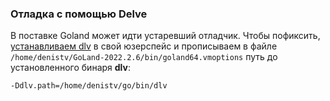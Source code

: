 ### Отладка с помощью Delve
В поставке Goland может идти устаревший отладчик. Чтобы пофиксить, [устанавливаем dlv](https://github.com/go-delve/delve) в свой юзерспейс и прописываем в файле `/home/denistv/GoLand-2022.2.6/bin/goland64.vmoptions` путь до установленного бинаря **dlv**:
```
-Ddlv.path=/home/denistv/go/bin/dlv
```
